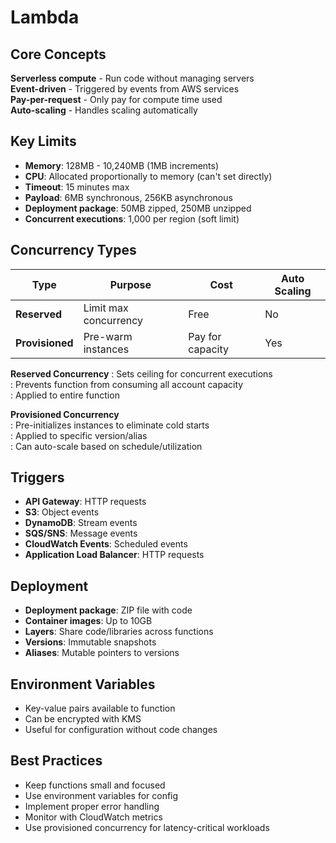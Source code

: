 # Lambda

## Core Concepts
**Serverless compute** - Run code without managing servers  
**Event-driven** - Triggered by events from AWS services  
**Pay-per-request** - Only pay for compute time used  
**Auto-scaling** - Handles scaling automatically

## Key Limits
- **Memory**: 128MB - 10,240MB (1MB increments)
- **CPU**: Allocated proportionally to memory (can't set directly)
- **Timeout**: 15 minutes max
- **Payload**: 6MB synchronous, 256KB asynchronous
- **Deployment package**: 50MB zipped, 250MB unzipped
- **Concurrent executions**: 1,000 per region (soft limit)

## Concurrency Types

| Type | Purpose | Cost | Auto Scaling |
|------|---------|------|-------------|
| **Reserved** | Limit max concurrency | Free | No |
| **Provisioned** | Pre-warm instances | Pay for capacity | Yes |

**Reserved Concurrency**
: Sets ceiling for concurrent executions  
: Prevents function from consuming all account capacity  
: Applied to entire function

**Provisioned Concurrency**  
: Pre-initializes instances to eliminate cold starts  
: Applied to specific version/alias  
: Can auto-scale based on schedule/utilization

## Triggers
- **API Gateway**: HTTP requests
- **S3**: Object events
- **DynamoDB**: Stream events
- **SQS/SNS**: Message events
- **CloudWatch Events**: Scheduled events
- **Application Load Balancer**: HTTP requests

## Deployment
- **Deployment package**: ZIP file with code
- **Container images**: Up to 10GB
- **Layers**: Share code/libraries across functions
- **Versions**: Immutable snapshots
- **Aliases**: Mutable pointers to versions

## Environment Variables
- Key-value pairs available to function
- Can be encrypted with KMS
- Useful for configuration without code changes

## Best Practices
- Keep functions small and focused
- Use environment variables for config
- Implement proper error handling
- Monitor with CloudWatch metrics
- Use provisioned concurrency for latency-critical workloads

